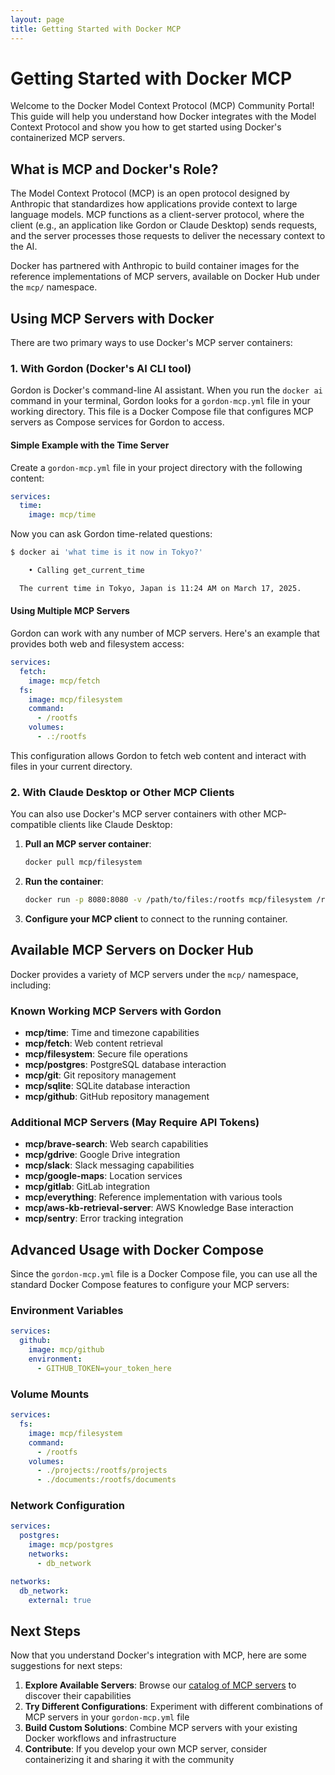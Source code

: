 ```yaml
---
layout: page
title: Getting Started with Docker MCP
---
```


# Getting Started with Docker MCP

Welcome to the Docker Model Context Protocol (MCP) Community Portal! This guide will help you understand how Docker integrates with the Model Context Protocol and show you how to get started using Docker's containerized MCP servers.

## What is MCP and Docker's Role?

The Model Context Protocol (MCP) is an open protocol designed by Anthropic that standardizes how applications provide context to large language models. MCP functions as a client-server protocol, where the client (e.g., an application like Gordon or Claude Desktop) sends requests, and the server processes those requests to deliver the necessary context to the AI.

Docker has partnered with Anthropic to build container images for the reference implementations of MCP servers, available on Docker Hub under the `mcp/` namespace.

## Using MCP Servers with Docker

There are two primary ways to use Docker's MCP server containers:

### 1. With Gordon (Docker's AI CLI tool)

Gordon is Docker's command-line AI assistant. When you run the `docker ai` command in your terminal, Gordon looks for a `gordon-mcp.yml` file in your working directory. This file is a Docker Compose file that configures MCP servers as Compose services for Gordon to access.

#### Simple Example with the Time Server

Create a `gordon-mcp.yml` file in your project directory with the following content:

```yaml
services:
  time:
    image: mcp/time
```

Now you can ask Gordon time-related questions:

```bash
$ docker ai 'what time is it now in Tokyo?'

    • Calling get_current_time

  The current time in Tokyo, Japan is 11:24 AM on March 17, 2025.
```

#### Using Multiple MCP Servers

Gordon can work with any number of MCP servers. Here's an example that provides both web and filesystem access:

```yaml
services:
  fetch:
    image: mcp/fetch
  fs:
    image: mcp/filesystem
    command:
      - /rootfs
    volumes:
      - .:/rootfs
```

This configuration allows Gordon to fetch web content and interact with files in your current directory.

### 2. With Claude Desktop or Other MCP Clients

You can also use Docker's MCP server containers with other MCP-compatible clients like Claude Desktop:

1. **Pull an MCP server container**:

   ```bash
   docker pull mcp/filesystem
   ```

2. **Run the container**:

   ```bash
   docker run -p 8080:8080 -v /path/to/files:/rootfs mcp/filesystem /rootfs
   ```

3. **Configure your MCP client** to connect to the running container.

## Available MCP Servers on Docker Hub

Docker provides a variety of MCP servers under the `mcp/` namespace, including:

### Known Working MCP Servers with Gordon

- **mcp/time**: Time and timezone capabilities
- **mcp/fetch**: Web content retrieval
- **mcp/filesystem**: Secure file operations
- **mcp/postgres**: PostgreSQL database interaction
- **mcp/git**: Git repository management
- **mcp/sqlite**: SQLite database interaction
- **mcp/github**: GitHub repository management 

### Additional MCP Servers (May Require API Tokens)

- **mcp/brave-search**: Web search capabilities
- **mcp/gdrive**: Google Drive integration
- **mcp/slack**: Slack messaging capabilities
- **mcp/google-maps**: Location services
- **mcp/gitlab**: GitLab integration
- **mcp/everything**: Reference implementation with various tools
- **mcp/aws-kb-retrieval-server**: AWS Knowledge Base interaction
- **mcp/sentry**: Error tracking integration

## Advanced Usage with Docker Compose

Since the `gordon-mcp.yml` file is a Docker Compose file, you can use all the standard Docker Compose features to configure your MCP servers:

### Environment Variables

```yaml
services:
  github:
    image: mcp/github
    environment:
      - GITHUB_TOKEN=your_token_here
```

### Volume Mounts

```yaml
services:
  fs:
    image: mcp/filesystem
    command:
      - /rootfs
    volumes:
      - ./projects:/rootfs/projects
      - ./documents:/rootfs/documents
```

### Network Configuration

```yaml
services:
  postgres:
    image: mcp/postgres
    networks:
      - db_network

networks:
  db_network:
    external: true
```

## Next Steps

Now that you understand Docker's integration with MCP, here are some suggestions for next steps:

1. **Explore Available Servers**: Browse our [catalog of MCP servers](/servers-table.html) to discover their capabilities
2. **Try Different Configurations**: Experiment with different combinations of MCP servers in your `gordon-mcp.yml` file
3. **Build Custom Solutions**: Combine MCP servers with your existing Docker workflows and infrastructure
4. **Contribute**: If you develop your own MCP server, consider containerizing it and sharing it with the community